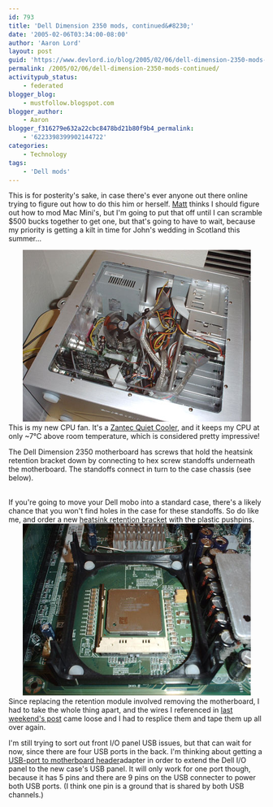 ```yaml
---
id: 793
title: 'Dell Dimension 2350 mods, continued&#8230;'
date: '2005-02-06T03:34:00-08:00'
author: 'Aaron Lord'
layout: post
guid: 'https://www.devlord.io/blog/2005/02/06/dell-dimension-2350-mods-continued/'
permalink: /2005/02/06/dell-dimension-2350-mods-continued/
activitypub_status:
    - federated
blogger_blog:
    - mustfollow.blogspot.com
blogger_author:
    - Aaron
blogger_f316279e632a22cbc8478bd21b80f9b4_permalink:
    - '6223398399902144722'
categories:
    - Technology
tags:
    - 'Dell mods'
---
```


This is for posterity's sake, in case there's ever anyone out there online trying to figure out how to do this him or herself. <a href="http://matthewhall.net/">Matt</a> thinks I should figure out how to mod Mac Mini's, but I'm going to put that off until I can scramble $500 bucks together to get one, but that's going to have to wait, because my priority is getting a kilt in time for John's wedding in Scotland this summer...
<div class="separator" style="clear:both;text-align:center;"><a style="margin-left:1em;margin-right:1em;" href="/wp-content/uploads/2011/10/lanboy-jerry-rig-006-sm1.jpg?w=300"><img src="/wp-content/uploads/2011/10/lanboy-jerry-rig-006-sm1.jpg?w=300" alt="" border="0" /></a></div>
This is my new CPU fan. It's a <a href="http://www.endpcnoise.com/cgi-bin/e/p4_cnps7000-alcu.html" target="_blank" rel="noopener">Zantec Quiet Cooler</a>, and it keeps my CPU at only ~7°C above room temperature, which is considered pretty impressive!

The Dell Dimension 2350 motherboard has screws that hold the heatsink retention bracket down by connecting to hex screw standoffs underneath the motherboard. The standoffs connect in turn to the case chassis (see below).
<div class="separator" style="clear:both;text-align:center;"><a style="margin-left:1em;margin-right:1em;" href="http://mustfollow.files.wordpress.com/2005/02/lanboy-jerry-rig-004-sm1.jpg?w=300"><img src="http://mustfollow.files.wordpress.com/2005/02/lanboy-jerry-rig-004-sm1.jpg?w=300" alt="" border="0" /></a></div>
If you're going to move your Dell mobo into a standard case, there's a likely chance that you won't find holes in the case for these standoffs. So do like me, and order a new <a href="http://tekgems.com/Products/et-11492-mbb-wrp4-16w1-51.htm" target="_blank" rel="noopener">heatsink retention bracket</a> with the plastic pushpins.
<div class="separator" style="clear:both;text-align:center;"><a style="margin-left:1em;margin-right:1em;" href="/wp-content/uploads/2011/10/lanboy-jerry-rig-005-sm1.jpg?w=300"><img src="/wp-content/uploads/2011/10/lanboy-jerry-rig-005-sm1.jpg?w=300" alt="" border="0" /></a></div>
Since replacing the retention module involved removing the motherboard, I had to take the whole thing apart, and the wires I referenced in <a href="http://www.lorddesign.net/weblog/archives/2005/01/modding_a_dell.html">last weekend's post</a> came loose and I had to resplice them and tape them up all over again.

I'm still trying to sort out front I/O panel USB issues, but that can wait for now, since there are four USB ports in the back. I'm thinking about getting a <a href="http://www.xpcgear.com/pinhead2usb.html" target="_blank" rel="noopener">USB-port to motherboard header</a>adapter in order to extend the Dell I/O panel to the new case's USB panel. It will only work for one port though, because it has 5 pins and there are 9 pins on the USB connecter to power both USB ports. (I think one pin is a ground that is shared by both USB channels.)
<div class="blogger-post-footer"><img src="" alt="" width="1" height="1" /></div>